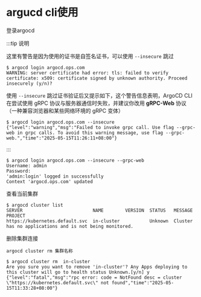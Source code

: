 # argucd cli使用









登录argocd

:::tip 说明

这里有警告是因为使用的证书是自签名证书，可以使用 `--insecure` 跳过

```shell
$ argocd login argocd.ops.com                      
WARNING: server certificate had error: tls: failed to verify certificate: x509: certificate signed by unknown authority. Proceed insecurely (y/n)?
```



使用 `--insecure` 跳过证书验证后又提示如下，这个警告信息表明，ArgoCD CLI 在尝试使用 gRPC 协议与服务器通信时失败，并建议你改用 **gRPC-Web** 协议（一种兼容浏览器和某些网络环境的 gRPC 变体）

```shell
$ argocd login argocd.ops.com --insecure           
{"level":"warning","msg":"Failed to invoke grpc call. Use flag --grpc-web in grpc calls. To avoid this warning message, use flag --grpc-web.","time":"2025-05-15T11:26:11+08:00"}
```

:::

```shell
$ argocd login argocd.ops.com --insecure --grpc-web         
Username: admin
Password: 
'admin:login' logged in successfully
Context 'argocd.ops.com' updated
```



查看当前集群

```shell
$ argocd cluster list
SERVER                          NAME        VERSION  STATUS   MESSAGE                                                  PROJECT
https://kubernetes.default.svc  in-cluster           Unknown  Cluster has no applications and is not being monitored.  
```





删除集群连接

```shell
argocd cluster rm 集群名称
```





```shell
$ argocd cluster rm  in-cluster
Are you sure you want to remove 'in-cluster'? Any Apps deploying to this cluster will go to health status Unknown.[y/n] y
{"level":"fatal","msg":"rpc error: code = NotFound desc = cluster \"https://kubernetes.default.svc\" not found","time":"2025-05-15T11:33:28+08:00"}
```





